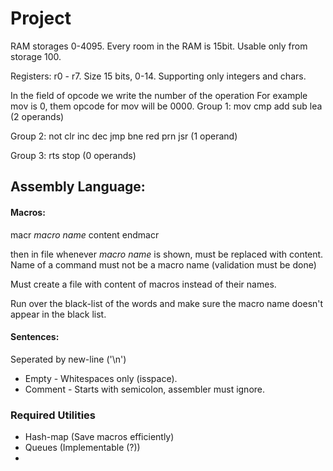 # Project

RAM storages 0-4095. Every room in the RAM is 15bit.
Usable only from storage 100.

Registers: r0 - r7. Size 15 bits, 0-14.
Supporting only integers and chars.

In the field of opcode we write the number of the operation
For example mov is 0, them opcode for mov will be 0000.
Group 1: mov cmp add sub lea (2 operands)

Group 2: not clr inc dec jmp bne red prn jsr (1 operand)

Group 3: rts stop (0 operands)

## Assembly Language:

#### Macros:

macr *macro name*
content
endmacr

then in file whenever *macro name* is shown, must be replaced with content.
Name of a command must not be a macro name (validation must be done)

Must create a file with content of macros instead of their names.

Run over the black-list of the words and make sure the macro name
doesn't appear in the black list.

#### Sentences:

Seperated by new-line ('\n')
* Empty - Whitespaces only (isspace).
* Comment - Starts with semicolon, assembler must ignore.


### Required Utilities

* Hash-map (Save macros efficiently)
* Queues (Implementable (?))
* 